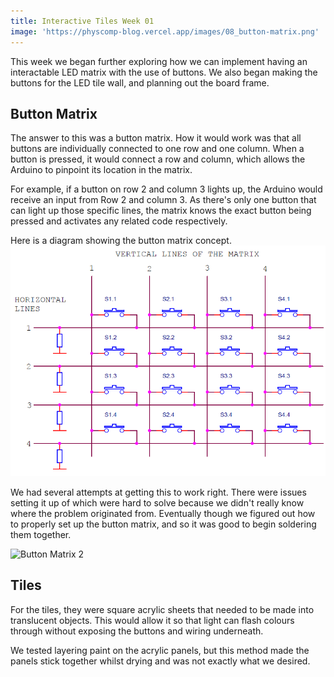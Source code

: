 ```yaml
---
title: Interactive Tiles Week 01
image: 'https://physcomp-blog.vercel.app/images/08_button-matrix.png'
---
```


This week we began further exploring how we can implement having an interactable LED matrix with the use of buttons.  We also began making the buttons for the LED tile wall, and planning out the board frame.


## Button Matrix

The answer to this was a button matrix. How it would work was that all buttons are individually connected to one row and one column. When a button is pressed, it would connect a row and column, which allows the Arduino to pinpoint its location in the matrix. 

For example, if a button on row 2 and column 3 lights up, the Arduino would receive an input from Row 2 and column 3. As there's only one button that can light up those specific lines, the matrix knows the exact button being pressed and activates any related code respectively.

Here is a diagram showing the button matrix concept.
![Button Matrix](../img/button-matrix.png)

We had several attempts at getting this to work right. There were issues setting it up of which were hard to solve because we didn't really know where the problem originated from. Eventually though we figured out how to properly set up the button matrix, and so it was good to begin soldering them together.

![Button Matrix 2](/images/button-matrix.png)

## Tiles

For the tiles, they were square acrylic sheets that needed to be made into translucent objects. This would allow it so that light can flash colours through without exposing the buttons and wiring underneath. 

We tested layering paint on the acrylic panels, but this method made the panels stick together whilst drying and was not exactly what we desired.